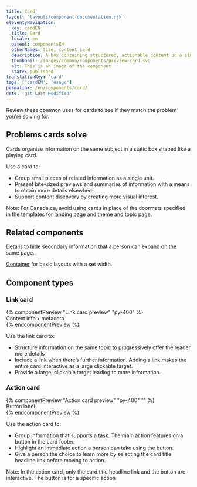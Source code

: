 ```yaml
---
title: Card
layout: 'layouts/component-documentation.njk'
eleventyNavigation:
  key: cardEN
  title: Card
  locale: en
  parent: componentsEN
  otherNames: tile, content card
  description: A box containing structured, actionable content on a single topic.
  thumbnail: /images/common/components/preview-card.svg
  alt: This is an image of the component
  state: published
translationKey: 'card'
tags: ['cardEN', 'usage']
permalink: /en/components/card/
date: 'git Last Modified'
---
```


Review these common uses for cards to see if they match the problem you’re solving for.

## Problems cards solve

Cards organize information on the same subject in a static box shaped like a playing card.

Use a card to:

- Group small pieces of related information as a single unit.
- Present bite-sized previews and summaries of information with a means to obtain more details elsewhere.
- Support content discovery by creating more visual interest.

Note: For Canada.ca, avoid using cards in place of the doormats specified in the templates for landing page and theme and topic page.

<article class="bg-full-width bg-primary text-light pt-500 pb-400 my-500">
  <h2 class="mt-0 mb-400">Related components</h2>

<a href="{{ links.details }}" class="link-light">Details</a> to hide secondary information that a person can expand on the same page.

<a href="{{ links.container }}" class="link-light">Container</a> for basic layouts with a set width.

</article>

<div>
  <h2>Component types</h2>
  <div>
    <h3 class="mb-400 mt-400">Link card</h3>
      {% componentPreview "Link card preview" "py-400" %}
<gcds-card card-title="Card title link" tag="Tag" href="#" description="Description or supporting text relating to the headline. Longer text will be truncated with ...">
<div slot="footer">Context info • metadata</div>
</gcds-card>
{% endcomponentPreview %}
    <p class="mb-400">Use the link card to:</p>
    <ul class="list-disc mb-400">
      <li>Structure information on the same topic to progressively offer the reader more details</li>
      <li>Include a link when there’s further information. Adding a link makes the entire card interactive as a large clickable target.</li>
      <li>Provide a large, clickable target leading to more information.</li>
    </ul>
  </div>

<div>
<h3 class="mb-400 mt-400">Action card</h3>
  {% componentPreview "Action card preview" "py-400" "" %}
  <gcds-card card-title="Card title link" href="#" type="action" tag="Tag" description="Description or supporting text relating to the headline. Longer text will be truncated with ..." img-alt="#">
  <div slot="footer">
    <gcds-button>Button label</gcds-button>
  </div>
</gcds-card>
  {% endcomponentPreview %}
    <p class="mb-400">Use the action card to:</p>
    <ul class="list-disc mb-400">
      <li>Group information that supports a task. The main action features on a button in the card footer.</li>
      <li>Highlight an immediate action a person can take using the button.</li>
      <li>Give a person the choice to learn more by selecting the card title headline link before moving to action.</li>
    </ul>
    <p>Note: In the action card, only the card title headline link and the button are interactive. The button is for a specific action</p>
  </div>
</div>
